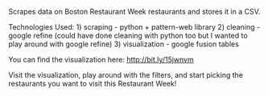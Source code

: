 Scrapes data on Boston Restaurant Week restaurants and stores it in a CSV.

Technologies Used:
	1) scraping - python + pattern-web library
	2) cleaning - google refine (could have done cleaning with python too but I wanted to play around with google refine)
	3) visualization - google fusion tables

You can find the visualization here: http://bit.ly/15jwnvm

Visit the visualization, play around with the filters, and start picking the restaurants you want to visit this Restaurant Week!